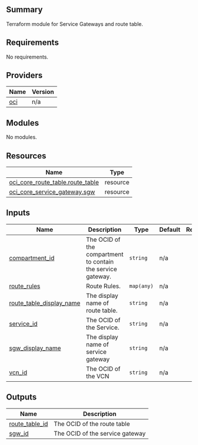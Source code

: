 ## Summary
Terraform module for Service Gateways and route table.

<!-- BEGIN_TF_DOCS -->
## Requirements

No requirements.

## Providers

| Name | Version |
|------|---------|
| <a name="provider_oci"></a> [oci](#provider\_oci) | n/a |

## Modules

No modules.

## Resources

| Name | Type |
|------|------|
| [oci_core_route_table.route_table](https://registry.terraform.io/providers/oracle/oci/latest/docs/resources/core_route_table) | resource |
| [oci_core_service_gateway.sgw](https://registry.terraform.io/providers/oracle/oci/latest/docs/resources/core_service_gateway) | resource |

## Inputs

| Name | Description | Type | Default | Required |
|------|-------------|------|---------|:--------:|
| <a name="input_compartment_id"></a> [compartment\_id](#input\_compartment\_id) | The OCID of the compartment to contain the service gateway. | `string` | n/a | yes |
| <a name="input_route_rules"></a> [route\_rules](#input\_route\_rules) | Route Rules. | `map(any)` | n/a | yes |
| <a name="input_route_table_display_name"></a> [route\_table\_display\_name](#input\_route\_table\_display\_name) | The display name of route table. | `string` | n/a | yes |
| <a name="input_service_id"></a> [service\_id](#input\_service\_id) | The OCID of the Service. | `string` | n/a | yes |
| <a name="input_sgw_display_name"></a> [sgw\_display\_name](#input\_sgw\_display\_name) | The display name of service gateway | `string` | n/a | yes |
| <a name="input_vcn_id"></a> [vcn\_id](#input\_vcn\_id) | The OCID of the VCN | `string` | n/a | yes |

## Outputs

| Name | Description |
|------|-------------|
| <a name="output_route_table_id"></a> [route\_table\_id](#output\_route\_table\_id) | The OCID of the route table |
| <a name="output_sgw_id"></a> [sgw\_id](#output\_sgw\_id) | The OCID of the service gateway |
<!-- END_TF_DOCS -->